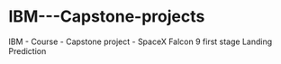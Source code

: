 # IBM---Capstone-projects
IBM - Course - Capstone project - SpaceX Falcon 9 first stage Landing Prediction
